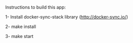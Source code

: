Instructions to build this app:

1- Install docker-sync-stack library (http://docker-sync.io/)

2- make install

3- make start